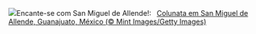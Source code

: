 ![](https://www.bing.com/th?id=OHR.SanMiguelAllende_PT-BR8483156225_UHD.jpg&w=1000)Encante-se com San Miguel de Allende!:&nbsp;&ensp;[Colunata em San Miguel de Allende, Guanajuato, México (© Mint Images/Getty Images)](https://www.bing.com/th?id=OHR.SanMiguelAllende_PT-BR8483156225_UHD.jpg)
<br><br/>
